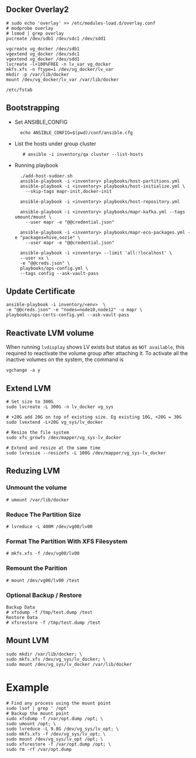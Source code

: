## Docker Overlay2
    # sudo echo 'overlay' >> /etc/modules-load.d/overlay.conf
    # modprobe overlay
    # lsmod | grep overlay
    pvcreate /dev/sdb1 /dev/sdc1 /dev/sdd1

    vgcreate vg_docker /dev/sdb1
    vgextend vg_docker /dev/sdc1
    vgextend vg_docker /dev/sdd1
    lvcreate -l+100%FREE -n lv_var vg_docker
    mkfs.xfs -n ftype=1 /dev/vg_docker/lv_var
    mkdir -p /var/lib/docker
    mount /dev/vg_docker/lv_var /var/lib/docker
    
    /etc/fstab

## Bootstrapping 
- Set ANSIBLE_CONFIG

        echo ANSIBLE_CONFIG=$(pwd)/conf/ansible.cfg
        
- List the hosts under group cluster
         
         # ansible -i inventory/qa cluster --list-hosts
    
- Running playbook 

        ./add-host-sudoer.sh
        ansible-playbook -i <inventory> playbooks/host-partitions.yml
        ansible-playbook -i <inventory> playbooks/host-initialize.yml \
          --skip-tags mapr-init,docker-init

        ansible-playbook -i <inventory> playbooks/host-repository.yml

        ansible-playbook -i <inventory> playbooks/mapr-kafka.yml --tags umount/mount \
          --user mapr -e "@@credential.json"

        ansible-playbook -i <inventory> playbooks/mapr-eco-packages.yml -e "packages=hive,oozie" \
          --user mapr -e "@@credential.json"      

        ansible-playbook -i <inventory> --limit 'all:!localhost' \
        --user xx \
        -e "@@creds.json" \
        playbooks/ops-config.yml \
        --tags config --ask-vault-pass

## Update Certificate
    ansible-playbook -i inventory/<env>  \
    -e "@@creds.json" -e "nodes=node10,node12" -u mapr \
    playbooks/ops-certs-config.yml --ask-vault-pass

## Reactivate LVM volume

When running `lvdisplay` shows LV exists but status as `NOT available`, this required to reactivate the volume group after attaching it.  To activate all the inactive volumes on the system, the command is

    vgchange -a y

## Extend LVM

    # Set size to 300G
    sudo lvcreate -L 300G -n lv_docker vg_sys
    
    # +20G add 20G on top of existing size. Eg existing 10G, +20G = 30G
    sudo lvextend -L+20G vg_sys/lv_docker
    
    # Resize the file system
    sudo xfs_growfs /dev/mapper/vg_sys-lv_docker
    
    # Extend and resize at the same time
    sudo lvresize --resizefs -L 100G /dev/mapper/vg_sys-lv_docker
    
## Reduzing LVM

### Unmount the volume

    # umount /var/lib/docker
    
### Reduce The Partition Size

    # lvreduce -L 400M /dev/vg00/lv00

### Format The Partition With XFS Filesystem

    # mkfs.xfs -f /dev/vg00/lv00

### Remount the Parition

    # mount /dev/vg00/lv00 /test

### Optional Backup / Restore
    Backup Data
    # xfsdump -f /tmp/test.dump /test
    Restore Data
    # xfsrestore -f /tmp/test.dump /test

## Mount LVM

    sudo mkdir /var/lib/docker; \
    sudo mkfs.xfs /dev/vg_sys/lv_docker; \
    sudo mount /dev/vg_sys/lv_docker /var/lib/docker
    
# Example
    # Find any process using the mount point
    sudo lsof | grep ' /opt'
    # Backup the mount point
    sudo xfsdump -f /var/opt.dump /opt; \
    sudo umount /opt; \
    sudo lvreduce -L 9.8G /dev/vg_sys/lv_opt; \
    sudo mkfs.xfs -f /dev/vg_sys/lv_opt; \
    sudo mount /dev/vg_sys/lv_opt /opt; \
    sudo xfsrestore -f /var/opt.dump /opt; \
    sudo rm -rf /var/opt.dump

    
